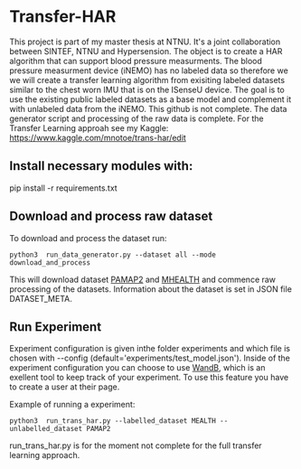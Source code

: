 # Transfer-HAR
This project is part of my master thesis at NTNU. It's a joint collaboration between SINTEF, NTNU and Hypersension. The object is to create a HAR algorithm that can support blood pressure measurments. The blood pressure measurment device (iNEMO) has no labeled data so therefore we we will create a transfer learning algorithm from exisiting labeled datasets similar to the chest worn IMU that is on the ISenseU device. The goal is to use the existing public labeled datasets as a base model and complement it with unlabeled data from the iNEMO.
This github is not complete. The data generator script and processing of the raw data is complete. For the Transfer Learning approah see my Kaggle: https://www.kaggle.com/mnotoe/trans-har/edit


## Install necessary modules with:
pip install -r requirements.txt

## Download and process raw dataset
To download and process the dataset run:

```
python3  run_data_generator.py --dataset all --mode download_and_process
```
This will download dataset [PAMAP2](http://archive.ics.uci.edu/ml/datasets/pamap2+physical+activity+monitoring) and [MHEALTH](http://archive.ics.uci.edu/ml/datasets/mhealth+dataset) and commence raw processing of the datasets.
Information about the dataset is set in JSON file DATASET_META.

## Run Experiment
Experiment configuration is given inthe folder experiments and which file is chosen with --config (default='experiments/test_model.json').
Inside of the experiment configuration you can choose to use [WandB](https://wandb.ai/), which is an exellent tool to keep track of your experiment. To use this feature you have to create a user at their page.

Example of running a experiment:

```
python3  run_trans_har.py --labelled_dataset MEALTH --unlabelled_dataset PAMAP2
```

run_trans_har.py is for the moment not complete for the full transfer learning approach.

